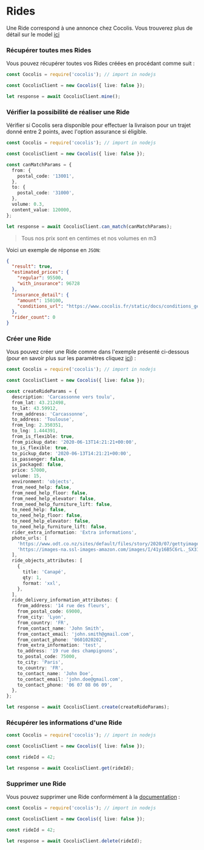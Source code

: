 # Rides

Une Ride correspond à une annonce chez Cocolis. Vous trouverez plus de détail sur le model [ici](./models/ride/ride-full.v1.json)

### Récupérer toutes mes Rides

Vous pouvez récupérer toutes vos Rides créées en procédant comme suit :

```typescript
const Cocolis = require('cocolis'); // import in nodejs

const CocolisClient = new Cocolis({ live: false });

let response = await CocolisClient.mine();
```

### Vérifier la possibilité de réaliser une Ride

Vérifier si Cocolis sera disponible pour effectuer la livraison pour un trajet donné entre 2 points, avec l'option assurance si éligible.

```typescript
const Cocolis = require('cocolis'); // import in nodejs

const CocolisClient = new Cocolis({ live: false });

const canMatchParams = {
  from: {
    postal_code: '13001',
  },
  to: {
    postal_code: '31000',
  },
  volume: 0.3,
  content_value: 120000,
};

let response = await CocolisClient.can_match(canMatchParams);
```

<!-- theme: warning -->

> Tous nos prix sont en centimes et nos volumes en m3

Voici un exemple de réponse en `JSON`:

```json
{
  "result": true,
  "estimated_prices": {
    "regular": 95500,
    "with_insurance": 96728
  },
  "insurance_detail": {
    "amount": 150100,
    "conditions_url": "https://www.cocolis.fr/static/docs/conditions_generales_assurance_COCOLIS_AO.pdf"
  },
  "rider_count": 0
}
```

### Créer une Ride

Vous pouvez créer une Ride comme dans l'exemple présenté ci-dessous (pour en savoir plus sur les paramètres cliquez [ici](https://doc.cocolis.fr/docs/cocolis-api/docs/models/ride/ride-create.v1.json)) :

```typescript
const Cocolis = require('cocolis'); // import in nodejs

const CocolisClient = new Cocolis({ live: false });

const createRideParams = {
  description: 'Carcassonne vers toulu',
  from_lat: 43.212498,
  to_lat: 43.59912,
  from_address: 'Carcassonne',
  to_address: 'Toulouse',
  from_lng: 2.350351,
  to_lng: 1.444391,
  from_is_flexible: true,
  from_pickup_date: '2020-06-13T14:21:21+00:00',
  to_is_flexible: true,
  to_pickup_date: '2020-06-13T14:21:21+00:00',
  is_passenger: false,
  is_packaged: false,
  price: 57000,
  volume: 15,
  environment: 'objects',
  from_need_help: false,
  from_need_help_floor: false,
  from_need_help_elevator: false,
  from_need_help_furniture_lift: false,
  to_need_help: false,
  to_need_help_floor: false,
  to_need_help_elevator: false,
  to_need_help_furniture_lift: false,
  rider_extra_information: 'Extra informations',
  photo_urls: [
    'https://www.odt.co.nz/sites/default/files/story/2020/07/gettyimages-138310605.jpg',
    'https://images-na.ssl-images-amazon.com/images/I/41y16B5C6rL._SX311_BO1,204,203,200_.jpg',
  ],
  ride_objects_attributes: [
    {
      title: 'Canapé',
      qty: 1,
      format: 'xxl',
    },
  ],
  ride_delivery_information_attributes: {
    from_address: '14 rue des fleurs',
    from_postal_code: 69000,
    from_city: 'Lyon',
    from_country: 'FR',
    from_contact_name: 'John Smith',
    from_contact_email: 'john.smith@gmail.com',
    from_contact_phone: '0601020202',
    from_extra_information: 'test',
    to_address: '19 rue des champignons',
    to_postal_code: 75000,
    to_city: 'Paris',
    to_country: 'FR',
    to_contact_name: 'John Doe',
    to_contact_email: 'john.doe@gmail.com',
    to_contact_phone: '06 07 08 06 09',
  },
};

let response = await CocolisClient.create(createRideParams);
```

### Récupérer les informations d'une Ride

```typescript
const Cocolis = require('cocolis'); // import in nodejs

const CocolisClient = new Cocolis({ live: false });

const rideId = 42;

let response = await CocolisClient.get(rideId);
```

### Supprimer une Ride

Vous pouvez supprimer une Ride conformément à la [documentation](https://doc.cocolis.fr/docs/cocolis-api/7028429ba2cc0-delete-a-ride) :

```typescript
const Cocolis = require('cocolis'); // import in nodejs

const CocolisClient = new Cocolis({ live: false });

const rideId = 42;

let response = await CocolisClient.delete(rideId);
```
